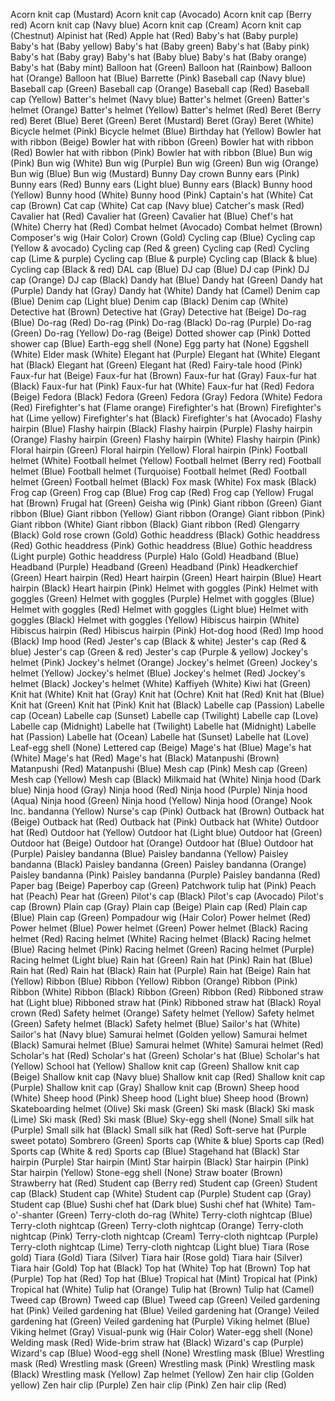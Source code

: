 Acorn knit cap (Mustard)
Acorn knit cap (Avocado)
Acorn knit cap (Berry red)
Acorn knit cap (Navy blue)
Acorn knit cap (Cream)
Acorn knit cap (Chestnut)
Alpinist hat (Red)
Apple hat (Red)
Baby's hat (Baby purple)
Baby's hat (Baby yellow)
Baby's hat (Baby green)
Baby's hat (Baby pink)
Baby's hat (Baby gray)
Baby's hat (Baby blue)
Baby's hat (Baby orange)
Baby's hat (Baby mint)
Balloon hat (Green)
Balloon hat (Rainbow)
Balloon hat (Orange)
Balloon hat (Blue)
Barrette (Pink)
Baseball cap (Navy blue)
Baseball cap (Green)
Baseball cap (Orange)
Baseball cap (Red)
Baseball cap (Yellow)
Batter's helmet (Navy blue)
Batter's helmet (Green)
Batter's helmet (Orange)
Batter's helmet (Yellow)
Batter's helmet (Red)
Beret (Berry red)
Beret (Blue)
Beret (Green)
Beret (Mustard)
Beret (Gray)
Beret (White)
Bicycle helmet (Pink)
Bicycle helmet (Blue)
Birthday hat (Yellow)
Bowler hat with ribbon (Beige)
Bowler hat with ribbon (Green)
Bowler hat with ribbon (Red)
Bowler hat with ribbon (Pink)
Bowler hat with ribbon (Blue)
Bun wig (Pink)
Bun wig (White)
Bun wig (Purple)
Bun wig (Green)
Bun wig (Orange)
Bun wig (Blue)
Bun wig (Mustard)
Bunny Day crown
Bunny ears (Pink)
Bunny ears (Red)
Bunny ears (Light blue)
Bunny ears (Black)
Bunny hood (Yellow)
Bunny hood (White)
Bunny hood (Pink)
Captain's hat (White)
Cat cap (Brown)
Cat cap (White)
Cat cap (Navy blue)
Catcher's mask (Red)
Cavalier hat (Red)
Cavalier hat (Green)
Cavalier hat (Blue)
Chef's hat (White)
Cherry hat (Red)
Combat helmet (Avocado)
Combat helmet (Brown)
Composer's wig (Hair Color)
Crown (Gold)
Cycling cap (Blue)
Cycling cap (Yellow & avocado)
Cycling cap (Red & green)
Cycling cap (Red)
Cycling cap (Lime & purple)
Cycling cap (Blue & purple)
Cycling cap (Black & blue)
Cycling cap (Black & red)
DAL cap (Blue)
DJ cap (Blue)
DJ cap (Pink)
DJ cap (Orange)
DJ cap (Black)
Dandy hat (Blue)
Dandy hat (Green)
Dandy hat (Purple)
Dandy hat (Gray)
Dandy hat (White)
Dandy hat (Camel)
Denim cap (Blue)
Denim cap (Light blue)
Denim cap (Black)
Denim cap (White)
Detective hat (Brown)
Detective hat (Gray)
Detective hat (Beige)
Do-rag (Blue)
Do-rag (Red)
Do-rag (Pink)
Do-rag (Black)
Do-rag (Purple)
Do-rag (Green)
Do-rag (Yellow)
Do-rag (Beige)
Dotted shower cap (Pink)
Dotted shower cap (Blue)
Earth-egg shell (None)
Egg party hat (None)
Eggshell (White)
Elder mask (White)
Elegant hat (Purple)
Elegant hat (White)
Elegant hat (Black)
Elegant hat (Green)
Elegant hat (Red)
Fairy-tale hood (Pink)
Faux-fur hat (Beige)
Faux-fur hat (Brown)
Faux-fur hat (Gray)
Faux-fur hat (Black)
Faux-fur hat (Pink)
Faux-fur hat (White)
Faux-fur hat (Red)
Fedora (Beige)
Fedora (Black)
Fedora (Green)
Fedora (Gray)
Fedora (White)
Fedora (Red)
Firefighter's hat (Flame orange)
Firefighter's hat (Brown)
Firefighter's hat (Lime yellow)
Firefighter's hat (Black)
Firefighter's hat (Avocado)
Flashy hairpin (Blue)
Flashy hairpin (Black)
Flashy hairpin (Purple)
Flashy hairpin (Orange)
Flashy hairpin (Green)
Flashy hairpin (White)
Flashy hairpin (Pink)
Floral hairpin (Green)
Floral hairpin (Yellow)
Floral hairpin (Pink)
Football helmet (White)
Football helmet (Yellow)
Football helmet (Berry red)
Football helmet (Blue)
Football helmet (Turquoise)
Football helmet (Red)
Football helmet (Green)
Football helmet (Black)
Fox mask (White)
Fox mask (Black)
Frog cap (Green)
Frog cap (Blue)
Frog cap (Red)
Frog cap (Yellow)
Frugal hat (Brown)
Frugal hat (Green)
Geisha wig (Pink)
Giant ribbon (Green)
Giant ribbon (Blue)
Giant ribbon (Yellow)
Giant ribbon (Orange)
Giant ribbon (Pink)
Giant ribbon (White)
Giant ribbon (Black)
Giant ribbon (Red)
Glengarry (Black)
Gold rose crown (Gold)
Gothic headdress (Black)
Gothic headdress (Red)
Gothic headdress (Pink)
Gothic headdress (Blue)
Gothic headdress (Light purple)
Gothic headdress (Purple)
Halo (Gold)
Headband (Blue)
Headband (Purple)
Headband (Green)
Headband (Pink)
Headkerchief (Green)
Heart hairpin (Red)
Heart hairpin (Green)
Heart hairpin (Blue)
Heart hairpin (Black)
Heart hairpin (Pink)
Helmet with goggles (Pink)
Helmet with goggles (Green)
Helmet with goggles (Purple)
Helmet with goggles (Blue)
Helmet with goggles (Red)
Helmet with goggles (Light blue)
Helmet with goggles (Black)
Helmet with goggles (Yellow)
Hibiscus hairpin (White)
Hibiscus hairpin (Red)
Hibiscus hairpin (Pink)
Hot-dog hood (Red)
Imp hood (Black)
Imp hood (Red)
Jester's cap (Black & white)
Jester's cap (Red & blue)
Jester's cap (Green & red)
Jester's cap (Purple & yellow)
Jockey's helmet (Pink)
Jockey's helmet (Orange)
Jockey's helmet (Green)
Jockey's helmet (Yellow)
Jockey's helmet (Blue)
Jockey's helmet (Red)
Jockey's helmet (Black)
Jockey's helmet (White)
Kaffiyeh (White)
Kiwi hat (Green)
Knit hat (White)
Knit hat (Gray)
Knit hat (Ochre)
Knit hat (Red)
Knit hat (Blue)
Knit hat (Green)
Knit hat (Pink)
Knit hat (Black)
Labelle cap (Passion)
Labelle cap (Ocean)
Labelle cap (Sunset)
Labelle cap (Twilight)
Labelle cap (Love)
Labelle cap (Midnight)
Labelle hat (Twilight)
Labelle hat (Midnight)
Labelle hat (Passion)
Labelle hat (Ocean)
Labelle hat (Sunset)
Labelle hat (Love)
Leaf-egg shell (None)
Lettered cap (Beige)
Mage's hat (Blue)
Mage's hat (White)
Mage's hat (Red)
Mage's hat (Black)
Matanpushi (Brown)
Matanpushi (Red)
Matanpushi (Blue)
Mesh cap (Pink)
Mesh cap (Green)
Mesh cap (Yellow)
Mesh cap (Black)
Milkmaid hat (White)
Ninja hood (Dark blue)
Ninja hood (Gray)
Ninja hood (Red)
Ninja hood (Purple)
Ninja hood (Aqua)
Ninja hood (Green)
Ninja hood (Yellow)
Ninja hood (Orange)
Nook Inc. bandanna (Yellow)
Nurse's cap (Pink)
Outback hat (Brown)
Outback hat (Beige)
Outback hat (Red)
Outback hat (Pink)
Outback hat (White)
Outdoor hat (Red)
Outdoor hat (Yellow)
Outdoor hat (Light blue)
Outdoor hat (Green)
Outdoor hat (Beige)
Outdoor hat (Orange)
Outdoor hat (Blue)
Outdoor hat (Purple)
Paisley bandanna (Blue)
Paisley bandanna (Yellow)
Paisley bandanna (Black)
Paisley bandanna (Green)
Paisley bandanna (Orange)
Paisley bandanna (Pink)
Paisley bandanna (Purple)
Paisley bandanna (Red)
Paper bag (Beige)
Paperboy cap (Green)
Patchwork tulip hat (Pink)
Peach hat (Peach)
Pear hat (Green)
Pilot's cap (Black)
Pilot's cap (Avocado)
Pilot's cap (Brown)
Plain cap (Gray)
Plain cap (Beige)
Plain cap (Red)
Plain cap (Blue)
Plain cap (Green)
Pompadour wig (Hair Color)
Power helmet (Red)
Power helmet (Blue)
Power helmet (Green)
Power helmet (Black)
Racing helmet (Red)
Racing helmet (White)
Racing helmet (Black)
Racing helmet (Blue)
Racing helmet (Pink)
Racing helmet (Green)
Racing helmet (Purple)
Racing helmet (Light blue)
Rain hat (Green)
Rain hat (Pink)
Rain hat (Blue)
Rain hat (Red)
Rain hat (Black)
Rain hat (Purple)
Rain hat (Beige)
Rain hat (Yellow)
Ribbon (Blue)
Ribbon (Yellow)
Ribbon (Orange)
Ribbon (Pink)
Ribbon (White)
Ribbon (Black)
Ribbon (Green)
Ribbon (Red)
Ribboned straw hat (Light blue)
Ribboned straw hat (Pink)
Ribboned straw hat (Black)
Royal crown (Red)
Safety helmet (Orange)
Safety helmet (Yellow)
Safety helmet (Green)
Safety helmet (Black)
Safety helmet (Blue)
Sailor's hat (White)
Sailor's hat (Navy blue)
Samurai helmet (Golden yellow)
Samurai helmet (Black)
Samurai helmet (Blue)
Samurai helmet (White)
Samurai helmet (Red)
Scholar's hat (Red)
Scholar's hat (Green)
Scholar's hat (Blue)
Scholar's hat (Yellow)
School hat (Yellow)
Shallow knit cap (Green)
Shallow knit cap (Beige)
Shallow knit cap (Navy blue)
Shallow knit cap (Red)
Shallow knit cap (Purple)
Shallow knit cap (Gray)
Shallow knit cap (Brown)
Sheep hood (White)
Sheep hood (Pink)
Sheep hood (Light blue)
Sheep hood (Brown)
Skateboarding helmet (Olive)
Ski mask (Green)
Ski mask (Black)
Ski mask (Lime)
Ski mask (Red)
Ski mask (Blue)
Sky-egg shell (None)
Small silk hat (Purple)
Small silk hat (Black)
Small silk hat (Red)
Soft-serve hat (Purple sweet potato)
Sombrero (Green)
Sports cap (White & blue)
Sports cap (Red)
Sports cap (White & red)
Sports cap (Blue)
Stagehand hat (Black)
Star hairpin (Purple)
Star hairpin (Mint)
Star hairpin (Black)
Star hairpin (Pink)
Star hairpin (Yellow)
Stone-egg shell (None)
Straw boater (Brown)
Strawberry hat (Red)
Student cap (Berry red)
Student cap (Green)
Student cap (Black)
Student cap (White)
Student cap (Purple)
Student cap (Gray)
Student cap (Blue)
Sushi chef hat (Dark blue)
Sushi chef hat (White)
Tam-o'-shanter (Green)
Terry-cloth do-rag (White)
Terry-cloth nightcap (Blue)
Terry-cloth nightcap (Green)
Terry-cloth nightcap (Orange)
Terry-cloth nightcap (Pink)
Terry-cloth nightcap (Cream)
Terry-cloth nightcap (Purple)
Terry-cloth nightcap (Lime)
Terry-cloth nightcap (Light blue)
Tiara (Rose gold)
Tiara (Gold)
Tiara (Silver)
Tiara hair (Rose gold)
Tiara hair (Silver)
Tiara hair (Gold)
Top hat (Black)
Top hat (White)
Top hat (Brown)
Top hat (Purple)
Top hat (Red)
Top hat (Blue)
Tropical hat (Mint)
Tropical hat (Pink)
Tropical hat (White)
Tulip hat (Orange)
Tulip hat (Brown)
Tulip hat (Camel)
Tweed cap (Brown)
Tweed cap (Blue)
Tweed cap (Green)
Veiled gardening hat (Pink)
Veiled gardening hat (Blue)
Veiled gardening hat (Orange)
Veiled gardening hat (Green)
Veiled gardening hat (Purple)
Viking helmet (Blue)
Viking helmet (Gray)
Visual-punk wig (Hair Color)
Water-egg shell (None)
Welding mask (Red)
Wide-brim straw hat (Black)
Wizard's cap (Purple)
Wizard's cap (Blue)
Wood-egg shell (None)
Wrestling mask (Blue)
Wrestling mask (Red)
Wrestling mask (Green)
Wrestling mask (Pink)
Wrestling mask (Black)
Wrestling mask (Yellow)
Zap helmet (Yellow)
Zen hair clip (Golden yellow)
Zen hair clip (Purple)
Zen hair clip (Pink)
Zen hair clip (Red)
